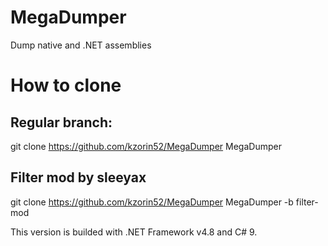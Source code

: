 # MegaDumper
Dump native and .NET assemblies
# How to clone
## Regular branch:
git clone https://github.com/kzorin52/MegaDumper MegaDumper
## Filter mod by sleeyax
git clone https://github.com/kzorin52/MegaDumper MegaDumper -b filter-mod

This version is builded with .NET Framework v4.8 and C# 9.
